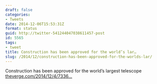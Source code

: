 ```yaml
---
draft: false
categories:
- Tweets
date: 2014-12-06T15:53:31Z
format: status
guid: http://twitter-541244047038611457-post
id: 5565
tags:
- tweet
title: Construction has been approved for the world’s lar…
slug: /2014/12/construction-has-been-approved-for-the-worlds-lar/
---
```


Construction has been approved for the world’s largest telescope [theverge.com/2014/12/4/7336…](http://www.theverge.com/2014/12/4/7336683/chile-worlds-largest-telescope-observatory-construction)